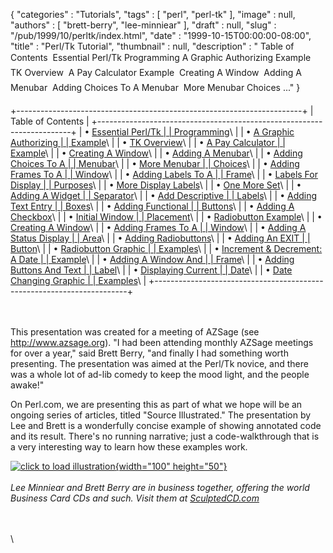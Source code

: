 {
   "categories" : "Tutorials",
   "tags" : [
      "perl",
      "perl-tk"
   ],
   "image" : null,
   "authors" : [
      "brett-berry",
      "lee-minniear"
   ],
   "draft" : null,
   "slug" : "/pub/1999/10/perltk/index.html",
   "date" : "1999-10-15T00:00:00-08:00",
   "title" : "Perl/Tk Tutorial",
   "thumbnail" : null,
   "description" : " Table of Contents  Essential Perl/Tk Programming  A Graphic Authorizing Example  TK Overview  A Pay Calculator Example  Creating A Window  Adding A Menubar  Adding Choices To A Menubar  More Menubar Choices ..."
}





+-----------------------------------------------------------------------+
| Table of Contents                                                     |
+-----------------------------------------------------------------------+
| • [Essential Perl/Tk                                                  |
| Programming](/media/_pub_1999_10_perltk_index/sld001.htm)\            |
| • [A Graphic Authorizing                                              |
| Example](/media/_pub_1999_10_perltk_index/sld002.htm)\                |
| • [TK Overview](/media/_pub_1999_10_perltk_index/sld003.htm)\         |
| • [A Pay Calculator                                                   |
| Example](/media/_pub_1999_10_perltk_index/sld004.htm)\                |
| • [Creating A Window](/media/_pub_1999_10_perltk_index/sld005.htm)\   |
| • [Adding A Menubar](/media/_pub_1999_10_perltk_index/sld006.htm)\    |
| • [Adding Choices To A                                                |
| Menubar](/media/_pub_1999_10_perltk_index/sld007.htm)\                |
| • [More Menubar                                                       |
| Choices](/media/_pub_1999_10_perltk_index/sld008.htm)\                |
| • [Adding Frames To A                                                 |
| Window](/media/_pub_1999_10_perltk_index/sld009.htm)\                 |
| • [Adding Labels To A                                                 |
| Frame](/media/_pub_1999_10_perltk_index/sld010.htm)\                  |
| • [Labels For Display                                                 |
| Purposes](/media/_pub_1999_10_perltk_index/sld011.htm)\               |
| • [More Display Labels](/media/_pub_1999_10_perltk_index/sld012.htm)\ |
| • [One More Set](/media/_pub_1999_10_perltk_index/sld013.htm)\        |
| • [Adding A Widget                                                    |
| Separator](/media/_pub_1999_10_perltk_index/sld014.htm)\              |
| • [Add Descriptive                                                    |
| Labels](/media/_pub_1999_10_perltk_index/sld015.htm)\                 |
| • [Adding Text Entry                                                  |
| Boxes](/media/_pub_1999_10_perltk_index/sld016.htm)\                  |
| • [Adding Functional                                                  |
| Buttons](/media/_pub_1999_10_perltk_index/sld017.htm)\                |
| • [Adding A Checkbox](/media/_pub_1999_10_perltk_index/sld018.htm)\   |
| • [Initial Window                                                     |
| Placement](/media/_pub_1999_10_perltk_index/sld019.htm)\              |
| • [Radiobutton Example](/media/_pub_1999_10_perltk_index/sld020.htm)\ |
| • [Creating A Window](/media/_pub_1999_10_perltk_index/sld021.htm)\   |
| • [Adding Frames To A                                                 |
| Window](/media/_pub_1999_10_perltk_index/sld022.htm)\                 |
| • [Adding A Status Display                                            |
| Area](/media/_pub_1999_10_perltk_index/sld023.htm)\                   |
| • [Adding Radiobuttons](/media/_pub_1999_10_perltk_index/sld024.htm)\ |
| • [Adding An EXIT                                                     |
| Button](/media/_pub_1999_10_perltk_index/sld025.htm)\                 |
| • [Radiobutton Graphic                                                |
| Examples](/media/_pub_1999_10_perltk_index/sld026.htm)\               |
| • [Increment & Decrement: A Date                                      |
| Example](/media/_pub_1999_10_perltk_index/sld027.htm)\                |
| • [Adding A Window And                                                |
| Frame](/media/_pub_1999_10_perltk_index/sld028.htm)\                  |
| • [Adding Buttons And Text                                            |
| Label](/media/_pub_1999_10_perltk_index/sld029.htm)\                  |
| • [Displaying Current                                                 |
| Date](/media/_pub_1999_10_perltk_index/sld030.htm)\                   |
| • [Date Changing Graphic                                              |
| Examples](/media/_pub_1999_10_perltk_index/sld031.htm)\               |
+-----------------------------------------------------------------------+

\
\
This presentation was created for a meeting of AZSage (see
<http://www.azsage.org>). "I had been attending monthly AZSage meetings
for over a year," said Brett Berry, "and finally I had something worth
presenting. The presentation was aimed at the Perl/Tk novice, and there
was a whole lot of ad-lib comedy to keep the mood light, and the people
awake!"

On Perl.com, we are presenting this as part of what we hope will be an
ongoing series of articles, titled "Source Illustrated." The
presentation by Lee and Brett is a wonderfully concise example of
showing annotated code and its result. There's no running narrative;
just a code-walkthrough that is a very interesting way to learn how
these examples work.

[![click to load
illustration](/images/_pub_1999_10_perltk_index/illustration.gif){width="100"
height="50"}](/media/_pub_1999_10_perltk_index/sld001.htm)
\
\
*Lee Minniear and Brett Berry are in business together, offering the
world Business Card CDs and such. Visit them at
[SculptedCD.com](http://www.SculptedCD.com)*

\
\
\


